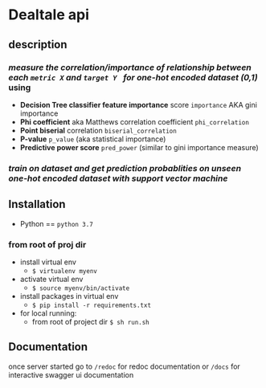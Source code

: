 # Dealtale api

## description

### **_measure the correlation/importance of relationship between each `metric X` and `target Y ` for one-hot encoded dataset (0,1)_** using

- **Decision Tree classifier feature importance** score `importance` AKA gini importance
- **Phi coefficient** aka Matthews correlation coefficient `phi_correlation`
- **Point biserial** correlation `biserial_correlation`
- **P-value** `p_value` (aka statistical importance)
- **Predictive power score** `pred_power` (similar to gini importance measure)

### **_train on dataset and get prediction probablities on unseen one-hot encoded dataset with support vector machine_**

## Installation

- Python == `python 3.7`

### from root of proj dir

- install virtual env
  - `$ virtualenv myenv`
- activate virtual env
  - `$ source myenv/bin/activate`
- install packages in virtual env
  - `$ pip install -r requirements.txt`
- for local running:
  - from root of project dir `$ sh run.sh`

## Documentation

once server started go to `/redoc` for redoc documentation or `/docs` for interactive swagger ui documentation
